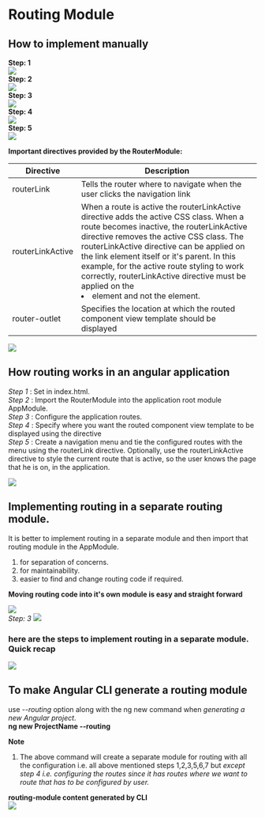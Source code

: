 # Routing Module  
## How to implement manually   
**Step: 1**   
![](https://github.com/deepakkum21/Angular/blob/master/AngularModule/image/setting%20routing%20manually-Step1.PNG)    
**Step: 2**   
![](https://github.com/deepakkum21/Angular/blob/master/AngularModule/image/setting%20routing%20manually-Step2.PNG)    
**Step: 3**   
![](https://github.com/deepakkum21/Angular/blob/master/AngularModule/image/setting%20routing%20manually-Step3.PNG)    
**Step: 4**   
![](https://github.com/deepakkum21/Angular/blob/master/AngularModule/image/setting%20routing%20manually-Step4.PNG)    
**Step: 5**   
![](https://github.com/deepakkum21/Angular/blob/master/AngularModule/image/setting%20routing%20manually-Step5.PNG) 

**Important directives provided by the RouterModule:**   

| **Directive** | **Description** |
| ------------- | --------------- |
| routerLink | Tells the router where to navigate when the user clicks the navigation link   
| routerLinkActive |  When a route is active the routerLinkActive directive adds the active CSS class. When a route becomes inactive, the routerLinkActive directive removes the active CSS class. The routerLinkActive directive can be applied on the link element itself or it's parent. In this example, for the active route styling to work correctly, routerLinkActive directive must be applied on the <li> element and not the <a> element. |
| router-outlet | Specifies the location at which the routed component view template should be displayed  |    

![](https://github.com/deepakkum21/Angular/blob/master/AngularModule/image/routing%20imp%20directive.PNG)


## How routing works in an angular application  
*Step 1* : Set <base href> in index.html.    
*Step 2* : Import the RouterModule into the application root module AppModule.   
*Step 3* : Configure the application routes.    
*Step 4* : Specify where you want the routed component view template to be displayed using the <router-outlet> directive  
*Step 5* : Create a navigation menu and tie the configured routes with the menu using the routerLink directive. Optionally, use the routerLinkActive directive to style the current route that is active, so the user knows the page that he is on, in the application.   

![](https://github.com/deepakkum21/Angular/blob/master/AngularModule/image/how%20routing%20works.PNG)      

## Implementing routing in a separate routing module.   
It is better to implement routing in a separate module and then import that routing module in the AppModule.  
1. for separation of concerns.
2. for maintainability.
3. easier to find and change routing code if required.

**Moving routing code into it's own module is easy and straight forward** 
 
![](https://github.com/deepakkum21/Angular/blob/master/AngularModule/image/moving%20routing%20to%20dep%20module%20-step1%2C2.PNG)   
*Step: 3*
![](https://github.com/deepakkum21/Angular/blob/master/AngularModule/image/moving%20routing%20to%20dep%20module%20-step3.PNG)  


### here are the steps to implement routing in a separate module. Quick recap
![](https://github.com/deepakkum21/Angular/blob/master/AngularModule/image/quick%20recap%20for%20routing%20in%20separate%20module.PNG)


## To make Angular CLI generate a routing module  
use *--routing* option along with the ng new command when *generating a new Angular project*.   
**ng new ProjectName --routing**  

**Note** 
1. The above command will create a separate module for routing with all the configuration i.e. all above mentioned steps 1,2,3,5,6,7 but *except step 4 i.e. configuring the routes since it has routes where we want to route that has to be configured by user.*

**routing-module content generated by CLI**   
![](https://github.com/deepakkum21/Angular/blob/master/AngularModule/image/Module%20contect%20of%20routing%20created%20by%20cli.PNG)



